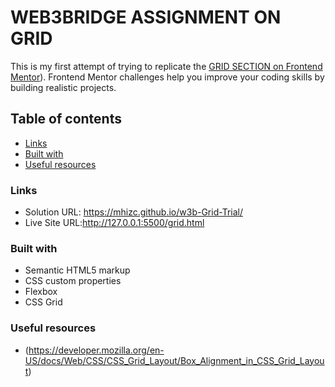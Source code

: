 # WEB3BRIDGE ASSIGNMENT ON GRID

This is my first attempt of trying to replicate the [GRID SECTION on Frontend Mentor](https://www.frontendmentor.io/challenges/testimonials-grid-section-Nnw6J7Un7)). Frontend Mentor challenges help you improve your coding skills by building realistic projects. 

## Table of contents

  - [Links](#links)
  - [Built with](#built-with)
  - [Useful resources](#useful-resources)



### Links

- Solution URL: https://mhizc.github.io/w3b-Grid-Trial/
- Live Site URL:http://127.0.0.1:5500/grid.html

### Built with

- Semantic HTML5 markup
- CSS custom properties
- Flexbox
- CSS Grid

### Useful resources

- (https://developer.mozilla.org/en-US/docs/Web/CSS/CSS_Grid_Layout/Box_Alignment_in_CSS_Grid_Layout)
